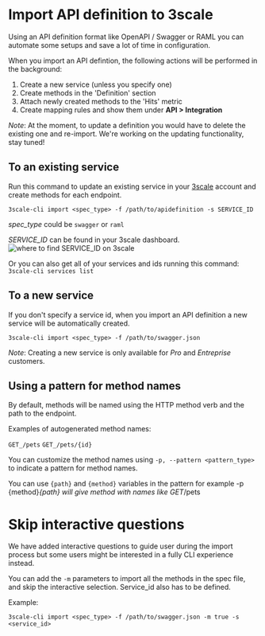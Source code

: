 # Import API definition to 3scale

Using an API definition format like OpenAPI / Swagger or RAML you can automate some setups and save a lot of time in configuration.

When you import an API defintion, the following actions will be performed in the background:

1. Create a new service (unless you specify one)
2. Create methods in the 'Definition' section
3. Attach newly created methods to the 'Hits' metric
4. Create mapping rules and show them under **API > Integration**

*Note*: At the moment, to update a definition you would have to delete the existing one and re-import. We're working on the updating functionality, stay tuned!

## To an existing service

Run this command to update an existing service in your [3scale](http://3scale.net) account and create methods for each endpoint.

`3scale-cli import <spec_type> -f /path/to/apidefinition -s SERVICE_ID`

*spec_type* could be `swagger` or `raml`

*SERVICE_ID* can be found in your 3scale dashboard.
![where to find SERVICE_ID on 3scale](https://www.evernote.com/l/ACW0h8yHfplHi4r-WivB0e0FT5X-6mgutmgB/image.png)

Or you can also get all of your services and ids running this command:
`3scale-cli services list`

## To a new service

If you don't specify a service id, when you import an API definition a new service will be automatically created.

`3scale-cli import <spec_type> -f /path/to/swagger.json`

*Note*: Creating a new service is only available for *Pro* and *Entreprise* customers.

## Using a pattern for method names

By default, methods will be named using the HTTP method verb and the path to the endpoint.

Examples of autogenerated method names:

`GET_/pets`
`GET_/pets/{id}`

You can customize the method names using `-p, --pattern <pattern_type>` to indicate a pattern for method names.

You can use `{path}` and `{method}` variables in the pattern for example -p {method}_{path} will give method with names like GET_/pets

# Skip interactive questions

We have added interactive questions to guide user during the import process but some users might be interested in a fully CLI experience instead.

You can add the `-m` parameters to import all the methods in the spec file, and skip the interactive selection.
Service_id also has to be defined.

Example:

`3scale-cli import <spec_type> -f /path/to/swagger.json -m true -s <service_id>`
